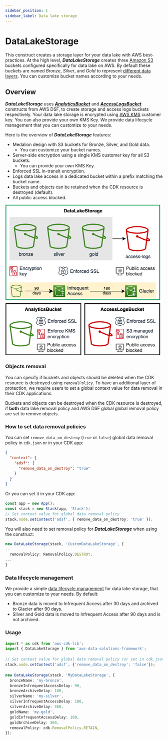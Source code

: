 ```yaml
---
sidebar_position: 1
sidebar_label: Data lake storage
---
```


# DataLakeStorage

This construct creates a storage layer for your data lake with AWS best-practices. At the high level, ***DataLakeStorage*** creates three [Amazon S3](https://aws.amazon.com/s3) buckets configured specifically for data lake on AWS. By default these buckets are named *Bronze*, *Silver*, and *Gold* to represent [different data layers](https://docs.aws.amazon.com/prescriptive-guidance/latest/defining-bucket-names-data-lakes/data-layer-definitions.html). You can customize bucket names according to your needs.

## Overview

***DataLakeStorage*** uses [***AnalyticsBucket***](analytics-bucket) and [***AccessLogsBucket***](access-logs-bucket) constructs from AWS DSF, to create storage and access logs buckets respectively. Your data lake storage is encrypted using [AWS KMS](https://aws.amazon.com/kms/) customer key. You can also provide your own KMS Key. We provide data lifecycle management that you can customize to your needs. 

Here is the overview of ***DataLakeStorage*** features:
- Medalion design with S3 buckets for Bronze, Silver, and Gold data.
  - You can customize your bucket names.
- Server-side encryption using a single KMS customer key for all S3 buckets. 
  - You can provide your own KMS Key.
- Enforced SSL in-transit encryption.
- Logs data lake access in a dedicated bucket within a prefix matching the bucket name.
- Buckets and objects can be retained when the CDK resource is destroyed (default).
- All public access blocked.

![Data lake storage](../../../static/img/adsf-data-lake-storage.png)


### Objects removal

You can specify if buckets and objects should be deleted when the CDK resource is destroyed using `removalPolicy`. To have an additional layer of protection, we require users to set a global context value for data removal in their CDK applications. 

Buckets and objects can be destroyed when the CDK resource is destroyed, if **both** data lake removal policy and AWS DSF global global removal policy are set to remove objects.

### How to set data removal policies
You can set `remove_data_on_destroy` (`true` or `false`) global data removal policy in `cdk.json` or in your CDK app:

```json title="cdk.json"
{
  "context": {
    "adsf": {
      "remove_data_on_destroy": "true"
    }
  }
}
```

Or you can set it in your CDK app:

```typescript title="CDK app"
const app = new App();
const stack = new Stack(app, 'Stack');
// Set context value for global data removal policy
stack.node.setContext('adsf', { remove_data_on_destroy: 'true' });
```

You will also need to set removal policy for ***DataLakeStorage*** when using the construct:
```typescript
new DataLakeStorage(stack, 'CustomDataLakeStorage', {
...
  removalPolicy: RemovalPolicy.DESTROY,
...
}
```

### Data lifecycle management
We provide a simple [data lifecycle management](https://aws.amazon.com/s3/storage-classes/) for data lake storage, that you can customize to your needs. By default:
  - Bronze data is moved to Infrequent Access after 30 days and archived to Glacier after 90 days.
  - Silver and Gold data is moved to Infrequent Access after 90 days and is not archived.


### Usage

```typescript
import * as cdk from 'aws-cdk-lib';
import { DataLakeStorage } from 'aws-data-solutions-framework';

// Set context value for global data removal policy (or set in cdk.json).
stack.node.setContext('adsf', {'remove_data_on_destroy': 'false'});

new DataLakeStorage(stack, 'MyDataLakeStorage', {
  bronzeName: 'my-bronze',
  bronzeInfrequentAccessDelay: 90,
  bronzeArchiveDelay: 180,
  silverName: 'my-silver',
  silverInfrequentAccessDelay: 180,
  silverArchiveDelay: 360,
  goldName: 'my-gold',
  goldInfrequentAccessDelay: 180,
  goldArchiveDelay: 360,
  removalPolicy: cdk.RemovalPolicy.RETAIN,
});
```
